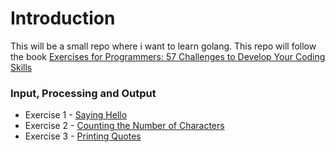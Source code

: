 # Introduction
This will be a small repo where i want to learn golang. This repo will follow the book [Exercises for Programmers: 57 Challenges to Develop Your Coding Skills](https://pragprog.com/titles/bhwb/exercises-for-programmers/)

### Input, Processing and Output

- Exercise 1 - [Saying Hello](./Part_1_Challenges/sayingHello/)
- Exercise 2 - [Counting the Number of Characters](./Part_1_Challenges/countingNumberChars/)
- Exercise 3 - [Printing Quotes](./Part_1_Challenges/printingQuotes/)
